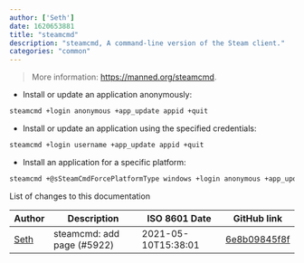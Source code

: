 ```yaml
---
author: ['Seth']
date: 1620653881
title: "steamcmd"
description: "steamcmd, A command-line version of the Steam client."
categories: "common"
---
```

> More information: <https://manned.org/steamcmd>.

- Install or update an application anonymously:

```bash
steamcmd +login anonymous +app_update appid +quit
```

- Install or update an application using the specified credentials:

```bash
steamcmd +login username +app_update appid +quit
```

- Install an application for a specific platform:

```bash
steamcmd +@sSteamCmdForcePlatformType windows +login anonymous +app_update appid validate +quit
```
List of changes to this documentation


Author | Description | ISO 8601 Date | GitHub link
------|-----|-----|-----
[Seth](mailto:seth@falco.fun) | steamcmd: add page (#5922) | 2021-05-10T15:38:01 | [6e8b09845f8f](https://github.com/tldr-pages/tldr/commit/6e8b09845f8f6da7a91d7b0552d3012f108bd19e)

